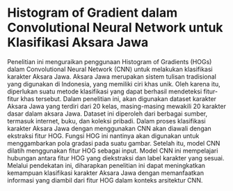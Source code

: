 # Histogram of Gradient dalam Convolutional Neural Network untuk Klasifikasi Aksara Jawa

Penelitian ini menguraikan penggunaan Histogram of Gradients (HOGs) dalam Convolutional Neural Network (CNN) untuk 
melakukan klasifikasi karakter Aksara Jawa. Aksara Jawa merupakan sistem tulisan tradisional yang digunakan di Indonesia, yang 
memiliki ciri khas unik. Oleh karena itu, diperlukan suatu metode klasifikasi yang dapat berhasil mendeteksi fitur-fitur khas tersebut.
Dalam penelitian ini, akan digunakan dataset karakter Aksara Jawa yang terdiri dari 20 kelas, masing-masing mewakili 20 karakter 
dasar dalam aksara Jawa. Dataset ini diperoleh dari berbagai sumber, termasuk internet, buku, dan koleksi pribadi.
Dalam proses klasifikasi karakter Aksara Jawa dengan menggunakan CNN akan diawali dengan ekstraksi fitur HOG. Fungsi 
HOG ini nantinya akan digunakan untuk menggambarkan pola gradasi pada suatu gambar. Setelah itu, model CNN dilatih menggunakan 
fitur HOG sebagai input. Model CNN ini mempelajari hubungan antara fitur HOG yang diekstraksi dan label karakter yang sesuai.
Melalui pendekatan ini, diharapkan penelitian ini dapat meningkatkan kemampuan klasifikasi karakter Aksara Jawa 
dengan memanfaatkan informasi yang diambil dari fitur HOG dalam konteks arsitektur CNN.
